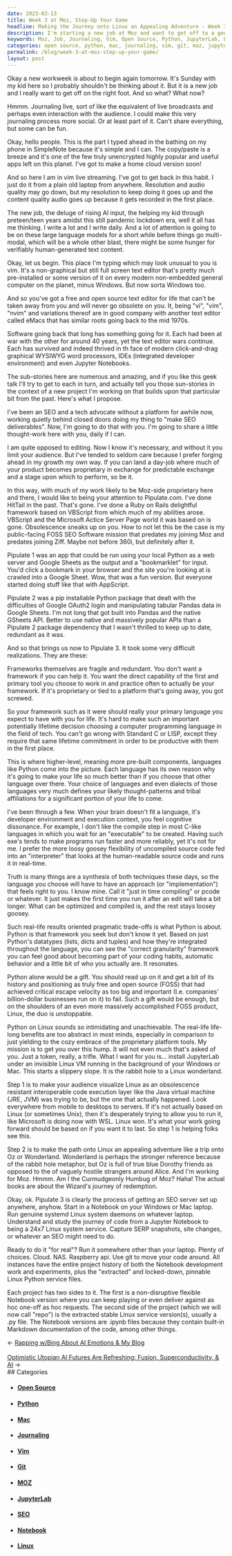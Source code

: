 ```yaml
---
date: 2023-03-13
title: Week 3 at Moz, Step-Up Your Game
headline: Making the Journey onto Linux an Appealing Adventure - Week 3 at Moz
description: I'm starting a new job at Moz and want to get off to a good start. I'm journaling live and making it more social, using open source text editor Vim and working on a project called Pipulate. I'm sharing my thoughts with my audience daily and have found Python to be the best fit for me. My goal is to get others to install JupyterLab under an invisible Linux VM, making the journey onto Linux an appealing adventure.
keywords: Moz, Job, Journaling, Vim, Open Source, Python, JupyterLab, Linux, Interoperable, Code Execution, Java, Virtual Machine, SEO, Notebook, Windows, Mac, Laptop, Git, Cloud, NAS, Raspberry API, Flexible, Extracted
categories: open source, python, mac, journaling, vim, git, moz, jupyterlab, seo, notebook, linux
permalink: /blog/week-3-at-moz-step-up-your-game/
layout: post
---
```



Okay a new workweek is about to begin again tomorrow. It's Sunday with my kid here so I probably shouldn't be thinking about it. But it is a new job and I really want to get off on the right foot. And so what? What now?

Hmmm. Journaling live, sort of like the equivalent of live broadcasts and perhaps even interaction with the audience. I could make this very journaling process more social. Or at least part of it. Can't share everything, but some can be fun.

Okay, hello people. This is the part I typed ahead in the bathing on my phone in SimpleNote because it's simple and I can. The copy/paste is a breeze and it's one of the few truly unencrypted highly popular and useful apps left on this planet. I've got to make a home cloud version soon!

And so here I am in vim live streaming. I've got to get back in this habit. I just do it from a plain old laptop from anywhere. Resolution and audio quality may go down, but my resolution to keep doing it goes up and the content quality audio goes up because it gets recorded in the first place.

The new job, the deluge of rising AI input, the helping my kid through preteen/teen years amidst this still pandemic lockdown era, well it all has me thinking. I write a lot and I write daily. And a lot of attention is going to be on these large language models for a short while before things go multi-modal, which will be a whole other blast, there might be some hunger for verifiably human-generated text content.

Okay, let us begin. This place I'm typing which may look unusual to you is vim. It's a non-graphical but still full screen text editor that's pretty much pre-installed or some version of it on every modern non-embedded general computer on the planet, minus Windows. But now sorta Windows too.

And so you've got a free and open source text editor for life that can't be taken away from you and will never go obsolete on you. It, being "vi", "vim", "nvim" and variations thereof are in good company with another text editor called eMacs that has similar roots going back to the mid 1970s.

Software going back that long has something going for it. Each had been at war with the other for around 40 years, yet the text editor wars continue. Each has survived and indeed thrived in th face of modern click-and-drag graphical WYSIWYG word processors, IDEs (integrated developer environment) and even Jupyter Notebooks.

The sub-stories here are numerous and amazing, and if you like this geek talk I'll try to get to each in turn, and actually tell you those sun-stories in the context of a new project I'm working on that builds upon that particular bit from the past. Here's what I propose.

I've been an SEO and a tech advocate without a platform for awhile now, working quietly behind closed doors doing my thing to "make SEO deliverables". Now, I'm going to do that with you. I'm going to share a little thought-work here with you, daily if I can.

I am quite opposed to editing. Now I know it's necessary, and without it you limit your audience. But I've tended to seldom care because I prefer forging ahead in my growth my own way. If you can land a day-job where much of your product becomes proprietary in exchange for predictable exchange and a stage upon which to perform, so be it.

In this way, with much of my work likely to be Moz-side proprietary here and there, I would like to being your attention to Pipulate.com. I've done HitTail in the past. That's gone. I've done a Ruby on Rails delightful framework based on VBScript from which much of my abilities arose. VBScript and the Microsoft Actice Server Page world it was based on is gone. Obsolescence sneaks up on you. How to not let this be the case is my public-facing FOSS SEO Software mission that predates my joining Moz and predates joining Ziff. Maybe not before 360i, but definitely after it.

Pipulate 1 was an app that could be run using your local Python as a web server and Google Sheets as the output and a "bookmarklet" for input. You'd click a bookmark in your browser and the site you're looking at is crawled into a Google Sheet. Wow, that was a fun version. But everyone started doing stuff like that with AppScript.

Pipulate 2 was a pip installable Python package that dealt with the difficulties of Google OAuth2 login and manipulating tabular Pandas data in Google Sheets. I'm not long that got built into Pandas and the native GSheets API. Better to use native and massively popular APIs than a Pipulate 2 package dependency that I wasn't thrilled to keep up to date, redundant as it was.

And so that brings us now to Pipulate 3. It took some very difficult realizations. They are these:

Frameworks themselves are fragile and redundant. You don't want a framework if you can help it. You want the direct capability of the first and primary tool you choose to work in and practice often to actually be your framework. If it's proprietary or tied to a platform that's going away, you got screwed.

So your framework such as it were should really your primary language you expect to have with you for life. It's hard to make such an important potentially lifetime decision choosing a computer programming language in the field of tech. You can't go wrong with Standard C or LISP, except they require that same lifetime commitment in order to be productive with them in the first place.

This is where higher-level, meaning more pre-built components, languages like Python come into the picture. Each language has its own reason why it's going to make your life so much better than if you choose that other language over there. Your choice of languages and even dialects of those languages very much defines your likely thought-patterns and tribal affiliations for a significant portion of your life to come.

I've been through a few. When your brain doesn't fit a language, it's developer environment and execution context, you feel cognitive dissonance. For example, I don't like the compile step in most C-like languages in which you wait for an "executable" to be created. Having such exe's tends to make programs run faster and more reliably, yet it's not for me. I prefer the more loosy goosey flexibility of uncompiled source code fed into an "interpreter" that looks at the human-readable source code and runs it in real-time.

Truth is many things are a synthesis of both techniques these days, so the language you choose will have to have an approach (or "implementation") that feels right to you. I know mine. Call it "just in time compiling" or pcode or whatever. It just makes the first time you run it after an edit will take a bit longer. What can be optimized and compiled is, and the rest stays loosey goosey.

Such real-life results oriented pragmatic trade-offs is what Python is about. Python is that framework you seek but don't know it yet. Based on just Python's datatypes (lists, dicts and tuples) and how they're integrated throughout the language, you can see the "correct granularity" framework you can feel good about becoming part of your coding habits, automatic behavior and a little bit of who you actually are. It resonates.

Python alone would be a gift. You should read up on it and get a bit of its history and positioning as truly free and open source (FOSS) that had achieved critical escape velocity as too big and important (I.e. companies' billion-dollar businesses run on it) to fail. Such a gift would be enough, but on the shoulders of an even more massively accomplished FOSS product, Linux, the duo is unstoppable.

Python on Linux sounds so intimidating and unachievable. The real-life life-long benefits are too abstract in most minds, especially in comparison to just yielding to the cozy embrace of the proprietary platform tools. My mission is to get you over this hump. It will not even much that's asked of you. Just a token, really, a trifle. What I want for you is… install JupyterLab under an invisible Linux VM running in the background of your Windows or Mac. This starts a slippery slope. It is the rabbit hole to a Linux wonderland.

Step 1 is to make your audience visualize Linux as an obsolescence resistant interoperable code execution layer like the Java virtual machine (JRE, JVM) was trying to be, but the one that actually happened. Look everywhere from mobile to desktops to servers. If it's not actually based on Linux (or sometimes Unix), then it's desperately trying to allow you to run it, like Microsoft is doing now with WSL. Linux won. It's what your work going forward should be based on if you want it to last. So step 1 is helping folks see this.

Step 2 is to make the path onto Linux an appealing adventure like a trip onto Oz or Wonderland. Wonderland is perhaps the stronger reference because of the rabbit hole metaphor, but Oz is full of true blue Dorothy friends as opposed to the of vaguely hostile strangers around Alice. And I'm working for Moz. Hmmm. Am I the Curmudgeonly Humbug of Moz? Haha! The actual books are about the Wizard's journey of redemption.

Okay, ok. Pipulate 3 is clearly the process of getting an SEO server set up anywhere, anyhow. Start in a Notebook on your Windows or Mac laptop. Run genuine systemd Linux system daemons on whatever laptop. Understand and study the journey of code from a Jupyter Notebook to being a 24x7 Linux system service. Capture SERP snapshots, site changes, or whatever an SEO might need to do.

Ready to do it "for real"? Run it somewhere other than your laptop. Plenty of choices. Cloud. NAS. Raspberry api. Use git to move your code around. All instances have the entire project history of both the Notebook development work and experiments, plus the "extracted" and locked-down, pinnable Linux Python service files.

Each project has two sides to it. The first is a non-disruptive flexible Notebook version where you can keep playing or even deliver against as hoc one-off as hoc requests. The second side of the project (which we will now call "repo") is the extracted stable Linux service version(s), usually a .py file. The Notebook versions are .ipynb files because they contain built-in Markdown documentation of the code, among other things.


<div class="post-nav"><div class="post-nav-prev"><span class="arrow">&larr;&nbsp;</span><a href="/blog/rapping-w-bing-about-ai-emotions-my-blog/">Rapping w/Bing About AI Emotions & My Blog</a></div> &nbsp; <div class="post-nav-next"><a href="/blog/optimistic-utopian-ai-futures-are-refreshing-fusion-superconductivity-ai/">Optimistic Utopian AI Futures Are Refreshing: Fusion, Superconductivity, & AI</a><span class="arrow">&nbsp;&rarr;</span></div></div>
## Categories

<ul>
<li><h4><a href='/open-source/'>Open Source</a></h4></li>
<li><h4><a href='/python/'>Python</a></h4></li>
<li><h4><a href='/mac/'>Mac</a></h4></li>
<li><h4><a href='/journaling/'>Journaling</a></h4></li>
<li><h4><a href='/vim/'>Vim</a></h4></li>
<li><h4><a href='/git/'>Git</a></h4></li>
<li><h4><a href='/moz/'>MOZ</a></h4></li>
<li><h4><a href='/jupyterlab/'>JupyterLab</a></h4></li>
<li><h4><a href='/seo/'>SEO</a></h4></li>
<li><h4><a href='/notebook/'>Notebook</a></h4></li>
<li><h4><a href='/linux/'>Linux</a></h4></li></ul>